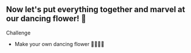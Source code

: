 Now let's put everything together and marvel at our dancing flower! 🤩
---
Challenge
- Make your own dancing flower 🎉💃🕺✨